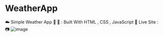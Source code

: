 # WeatherApp
:cloud: Simple Weather App
:hammer: :wrench: : Built With HTML , CSS , JavaScript
:pushpin: Live Site : 
:camera:  ![image](https://user-images.githubusercontent.com/78031810/115618531-a6520a80-a314-11eb-9cfe-c0c5dc862c40.png)

